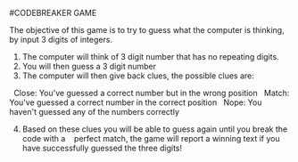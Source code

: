 #CODEBREAKER GAME

The objective of this game is to try to guess what the computer is thinking, by input 3 digits of integers. 
1. The computer will think of 3 digit number that has no repeating digits.
2. You will then guess a 3 digit number
3. The computer will then give back clues, the possible clues are:

  Close: You've guessed a correct number but in the wrong position
  Match: You've guessed a correct number in the correct position
  Nope: You haven't guessed any of the numbers correctly

4. Based on these clues you will be able to guess again until you break the code with a
   perfect match, the game will report a winning text if you have successfully guessed the three digits!

